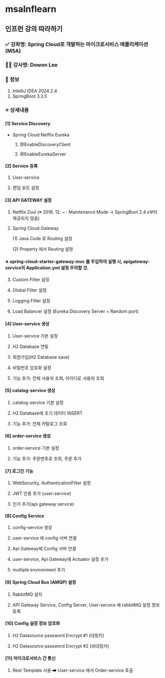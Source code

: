 # msaInflearn

## 인프런 강의 따라하기

### ✅ 강좌명: Spring Cloud로 개발하는 마이크로서비스 애플리케이션(MSA)
### 👨‍💻 강사명: Dowon Lee
### 📌 정보
1. IntelliJ IDEA 2024.2.4
2. SpringBoot 3.3.5

### ⭐ 상세내용
#### [1] Service Discovery
* Spring Cloud Netflix Eureka
  1. @EnableDiscoveryClient

  2. @EnableEurekaServer


#### [2] Service 등록
1. User-service

2. 랜덤 포트 설정


#### [3] API GATEWAY 설정
1. Netflix Zuul
(※ 2018. 12. ~ : Maintenance Mode -> SpringBoot 2.4.x부터 제공되지 않음)

 2. Spring Cloud Gateway

    (1) Java Code 로 Routing 설정

    (2) Property 에서 Routing 설정

#### ※ spring-cloud-starter-gateway-mvc 를 주입하여 실행 시, apigateway-service의 Application.yml 설정 주의할 것.

3. Custom Filter 설정

4. Global Filter 설정

5. Logging Filter 설정

6. Load Balancer 설정 (Eureka Discovery Server + Random port)


#### [4] User-service 생성

1. User-service 기본 설정

2. H2 Database 연동

3. 회원가입(H2 Database save)

4. 비밀번호 암호화 설정

5. 기능 추가: 전체 사용자 조회, 아이디로 사용자 조회

#### [5] catalog-service 생성

1. catalog-service 기본 설정

2. H2 Database에 초기 데이터 INSERT

3. 기능 추가: 전체 카탈로그 조회

#### [6] order-service 생성

1. order-service 기본 설정

2. 기능 추가: 주문번호로 조회, 주문 추가

#### [7] 로그인 기능

1. WebSecurity, AuthenticationFilter 설정

2. JWT 인증 추가 (user-service)

3. 인가 추가(api gateway service)

#### [8] Config Service 

1. config-service 생성

2. user-service 에 config 서버 연결

3. Api Gateway에 Config 서버 연결

4. user-service, Api Gateway에 Actuator 설정 추가

5. multiple environment 추가

#### [9] Spring Cloud Bus (AMQP) 설정

1. RabbitMQ 설치

2. API Gateway Service, Config Server, User-service 에 rabbitMQ 설정 정보 등록

#### [10] Config 설정 정보 암호화

1. H2 Datasource password Encrypt #1 (대칭키)

2. H2 Datasource password Encrypt #2 (비대칭키)

#### [11] 마이크로서비스 간 통신

1. Rest Template 사용
➡ User-service 에서 Order-service 호출

